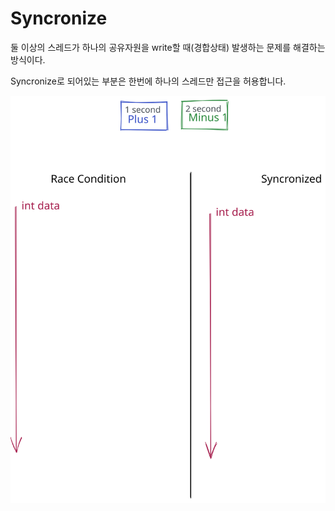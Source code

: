 # Syncronize

둘 이상의 스레드가 하나의 공유자원을 write할 때(경합상태) 발생하는 문제를 해결하는 방식이다.

Syncronize로 되어있는 부분은 한번에  하나의 스레드만 접근을 허용합니다.

<img src="../../../.gitbook/assets/file.drawing (1).svg" alt="" class="gitbook-drawing">
